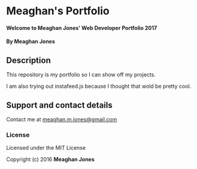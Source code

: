 # Meaghan's Portfolio

#### Welcome to Meaghan Jones' Web Developer Portfolio 2017

#### By Meaghan Jones

## Description

This repository is my portfolio so I can show off my projects.

I am also trying out instafeed.js because I thought that wold be pretty cool.


## Support and contact details

Contact me at meaghan.m.jones@gmail.com


### License

Licensed under the MIT License

Copyright (c) 2016 **Meaghan Jones**
